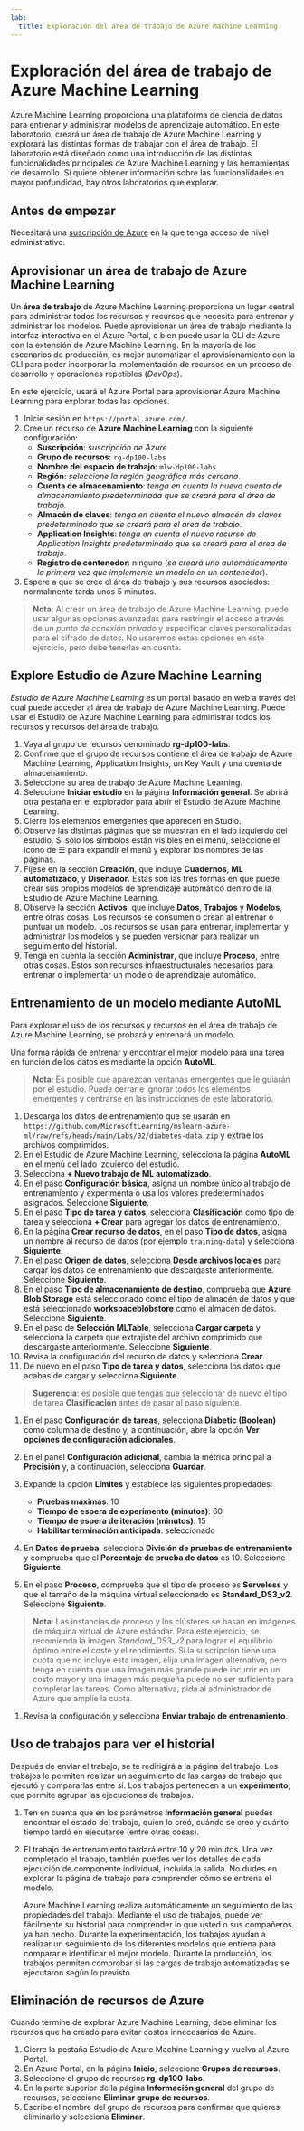 ```yaml
---
lab:
  title: Exploración del área de trabajo de Azure Machine Learning
---
```


# Exploración del área de trabajo de Azure Machine Learning

Azure Machine Learning proporciona una plataforma de ciencia de datos para entrenar y administrar modelos de aprendizaje automático. En este laboratorio, creará un área de trabajo de Azure Machine Learning y explorará las distintas formas de trabajar con el área de trabajo. El laboratorio está diseñado como una introducción de las distintas funcionalidades principales de Azure Machine Learning y las herramientas de desarrollo. Si quiere obtener información sobre las funcionalidades en mayor profundidad, hay otros laboratorios que explorar.

## Antes de empezar

Necesitará una [suscripción de Azure](https://azure.microsoft.com/free?azure-portal=true) en la que tenga acceso de nivel administrativo.

## Aprovisionar un área de trabajo de Azure Machine Learning

Un **área de trabajo** de Azure Machine Learning proporciona un lugar central para administrar todos los recursos y recursos que necesita para entrenar y administrar los modelos. Puede aprovisionar un área de trabajo mediante la interfaz interactiva en el Azure Portal, o bien puede usar la CLI de Azure con la extensión de Azure Machine Learning. En la mayoría de los escenarios de producción, es mejor automatizar el aprovisionamiento con la CLI para poder incorporar la implementación de recursos en un proceso de desarrollo y operaciones repetibles (*DevOps*). 

En este ejercicio, usará el Azure Portal para aprovisionar Azure Machine Learning para explorar todas las opciones.

1. Inicie sesión en `https://portal.azure.com/`.
2. Cree un recurso de **Azure Machine Learning** con la siguiente configuración:
    - **Suscripción**: *suscripción de Azure*
    - **Grupo de recursos**: `rg-dp100-labs`
    - **Nombre del espacio de trabajo**: `mlw-dp100-labs`
    - **Región**: *seleccione la región geográfica más cercana*.
    - **Cuenta de almacenamiento**: *tenga en cuenta la nueva cuenta de almacenamiento predeterminada que se creará para el área de trabajo*.
    - **Almacén de claves**: *tenga en cuenta el nuevo almacén de claves predeterminado que se creará para el área de trabajo*.
    - **Application Insights**: *tenga en cuenta el nuevo recurso de Application Insights predeterminado que se creará para el área de trabajo*.
    - **Registro de contenedor**: ninguno (*se creará uno automáticamente la primera vez que implemente un modelo en un contenedor*).
3. Espere a que se cree el área de trabajo y sus recursos asociados: normalmente tarda unos 5 minutos.

> **Nota**: Al crear un área de trabajo de Azure Machine Learning, puede usar algunas opciones avanzadas para restringir el acceso a través de un *punto de conexión privado* y especificar claves personalizadas para el cifrado de datos. No usaremos estas opciones en este ejercicio, pero debe tenerlas en cuenta.

## Explore Estudio de Azure Machine Learning

*Estudio de Azure Machine Learning* es un portal basado en web a través del cual puede acceder al área de trabajo de Azure Machine Learning. Puede usar el Estudio de Azure Machine Learning para administrar todos los recursos y recursos del área de trabajo.

1. Vaya al grupo de recursos denominado **rg-dp100-labs**.
1. Confirme que el grupo de recursos contiene el área de trabajo de Azure Machine Learning, Application Insights, un Key Vault y una cuenta de almacenamiento.
1. Seleccione su área de trabajo de Azure Machine Learning.
1. Seleccione **Iniciar estudio** en la página **Información general**. Se abrirá otra pestaña en el explorador para abrir el Estudio de Azure Machine Learning.
1. Cierre los elementos emergentes que aparecen en Studio.
1. Observe las distintas páginas que se muestran en el lado izquierdo del estudio. Si solo los símbolos están visibles en el menú, seleccione el icono de &#9776; para expandir el menú y explorar los nombres de las páginas.
1. Fíjese en la sección **Creación**, que incluye **Cuadernos**, **ML automatizado**, y **Diseñador**. Estas son las tres formas en que puede crear sus propios modelos de aprendizaje automático dentro de la Estudio de Azure Machine Learning.
1. Observe la sección **Activos**, que incluye **Datos**, **Trabajos** y **Modelos**, entre otras cosas. Los recursos se consumen o crean al entrenar o puntuar un modelo. Los recursos se usan para entrenar, implementar y administrar los modelos y se pueden versionar para realizar un seguimiento del historial.
1. Tenga en cuenta la sección **Administrar**, que incluye **Proceso**, entre otras cosas. Estos son recursos infraestructurales necesarios para entrenar o implementar un modelo de aprendizaje automático.

## Entrenamiento de un modelo mediante AutoML

Para explorar el uso de los recursos y recursos en el área de trabajo de Azure Machine Learning, se probará y entrenará un modelo.

Una forma rápida de entrenar y encontrar el mejor modelo para una tarea en función de los datos es mediante la opción **AutoML**.

> **Nota**: Es posible que aparezcan ventanas emergentes que le guiarán por el estudio. Puede cerrar e ignorar todos los elementos emergentes y centrarse en las instrucciones de este laboratorio.

1. Descarga los datos de entrenamiento que se usarán en `https://github.com/MicrosoftLearning/mslearn-azure-ml/raw/refs/heads/main/Labs/02/diabetes-data.zip` y extrae los archivos comprimidos.
1. En el Estudio de Azure Machine Learning, selecciona la página **AutoML** en el menú del lado izquierdo del estudio.
1. Selecciona **+ Nuevo trabajo de ML automatizado**.
1. En el paso **Configuración básica**, asigna un nombre único al trabajo de entrenamiento y experimenta o usa los valores predeterminados asignados. Seleccione **Siguiente**.
1. En el paso **Tipo de tarea y datos**, selecciona **Clasificación** como tipo de tarea y selecciona **+ Crear** para agregar los datos de entrenamiento.
2. En la página **Crear recurso de datos**, en el paso **Tipo de datos**, asigna un nombre al recurso de datos (por ejemplo `training-data`) y selecciona **Siguiente**.
1. En el paso **Origen de datos**, selecciona **Desde archivos locales** para cargar los datos de entrenamiento que descargaste anteriormente. Seleccione **Siguiente**.
1. En el paso **Tipo de almacenamiento de destino**, comprueba que **Azure Blob Storage** está seleccionado como el tipo de almacén de datos y que está seleccionado **workspaceblobstore** como el almacén de datos. Seleccione **Siguiente**.
1. En el paso de **Selección MLTable**, selecciona **Cargar carpeta** y selecciona la carpeta que extrajiste del archivo comprimido que descargaste anteriormente. Seleccione **Siguiente**.
1. Revisa la configuración del recurso de datos y selecciona **Crear**.
1. De nuevo en el paso **Tipo de tarea y datos**, selecciona los datos que acabas de cargar y selecciona **Siguiente**.

> **Sugerencia**: es posible que tengas que seleccionar de nuevo el tipo de tarea **Clasificación** antes de pasar al paso siguiente.

1. En el paso **Configuración de tareas**, selecciona **Diabetic (Boolean)** como columna de destino y, a continuación, abre la opción **Ver opciones de configuración adicionales**.
1. En el panel **Configuración adicional**, cambia la métrica principal a **Precisión** y, a continuación, selecciona **Guardar**.
1. Expande la opción **Límites** y establece las siguientes propiedades:
    * **Pruebas máximas**: 10
    * **Tiempo de espera de experimento (minutos)**: 60
    * **Tiempo de espera de iteración (minutos)**: 15
    * **Habilitar terminación anticipada**: seleccionado

1. En **Datos de prueba**, selecciona **División de pruebas de entrenamiento** y comprueba que el **Porcentaje de prueba de datos** es 10. Seleccione **Siguiente**.
1. En el paso **Proceso**, comprueba que el tipo de proceso es **Serveless** y que el tamaño de la máquina virtual seleccionado es **Standard_DS3_v2**. Seleccione **Siguiente**.

> **Nota**: Las instancias de proceso y los clústeres se basan en imágenes de máquina virtual de Azure estándar. Para este ejercicio, se recomienda la imagen *Standard_DS3_v2* para lograr el equilibrio óptimo entre el coste y el rendimiento. Si la suscripción tiene una cuota que no incluye esta imagen, elija una imagen alternativa, pero tenga en cuenta que una imagen más grande puede incurrir en un costo mayor y una imagen más pequeña puede no ser suficiente para completar las tareas. Como alternativa, pida al administrador de Azure que amplíe la cuota.

1. Revisa la configuración y selecciona **Enviar trabajo de entrenamiento**.

## Uso de trabajos para ver el historial

Después de enviar el trabajo, se te redirigirá a la página del trabajo. Los trabajos le permiten realizar un seguimiento de las cargas de trabajo que ejecutó y compararlas entre sí. Los trabajos pertenecen a un **experimento**, que permite agrupar las ejecuciones de trabajos. 

1. Ten en cuenta que en los parámetros **Información general** puedes encontrar el estado del trabajo, quién lo creó, cuándo se creó y cuánto tiempo tardó en ejecutarse (entre otras cosas).
1. El trabajo de entrenamiento tardará entre 10 y 20 minutos. Una vez completado el trabajo, también puedes ver los detalles de cada ejecución de componente individual, incluida la salida. No dudes en explorar la página de trabajo para comprender cómo se entrena el modelo.

    Azure Machine Learning realiza automáticamente un seguimiento de las propiedades del trabajo. Mediante el uso de trabajos, puede ver fácilmente su historial para comprender lo que usted o sus compañeros ya han hecho.
    Durante la experimentación, los trabajos ayudan a realizar un seguimiento de los diferentes modelos que entrena para comparar e identificar el mejor modelo. Durante la producción, los trabajos permiten comprobar si las cargas de trabajo automatizadas se ejecutaron según lo previsto.

## Eliminación de recursos de Azure

Cuando termine de explorar Azure Machine Learning, debe eliminar los recursos que ha creado para evitar costos innecesarios de Azure.

1. Cierre la pestaña Estudio de Azure Machine Learning y vuelva al Azure Portal.
1. En Azure Portal, en la página **Inicio**, seleccione **Grupos de recursos**.
1. Seleccione el grupo de recursos **rg-dp100-labs**.
1. En la parte superior de la página **Información general** del grupo de recursos, seleccione **Eliminar grupo de recursos**.
1. Escribe el nombre del grupo de recursos para confirmar que quieres eliminarlo y selecciona **Eliminar**.
